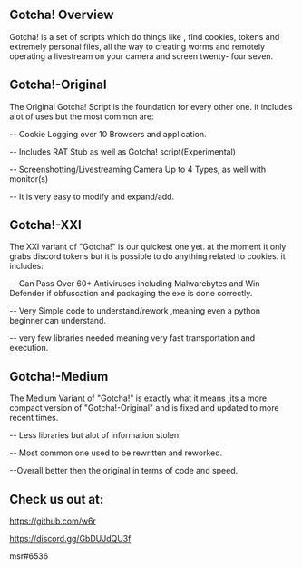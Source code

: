 Gotcha! Overview
----------------
Gotcha! is a set of scripts which do things like , find cookies, tokens and extremely personal files, all the way to creating worms and remotely operating a livestream on your camera and screen twenty- four seven.

Gotcha!-Original
----------------
The Original Gotcha! Script is the foundation for every other one.
it includes alot of uses but the most common are:

-- Cookie Logging over 10 Browsers and application.

-- Includes RAT Stub as well as Gotcha! script(Experimental)

-- Screenshotting/Livestreaming Camera Up to 4 Types, as well with monitor(s)

-- It is very easy to modify and expand/add.

Gotcha!-XXI
-----------
The XXI variant of "Gotcha!" is our quickest one yet. at the moment it only grabs discord tokens but it is possible to do anything related to cookies.
it includes:

-- Can Pass Over 60+ Antiviruses including Malwarebytes and Win Defender if obfuscation and packaging the exe is done correctly.

-- Very Simple code to understand/rework ,meaning even a python beginner can understand.

-- very few libraries needed meaning very fast transportation and execution.


Gotcha!-Medium
---------------
The Medium Variant of "Gotcha!" is exactly what it means ,its a more compact version of "Gotcha!-Original" and is fixed and updated to more recent times.

-- Less libraries but alot of information stolen.

-- Most common one used to be rewritten and reworked.

--Overall better then the original in terms of code and speed.


Check us out at:
---------------

https://github.com/w6r

https://discord.gg/GbDUJdQU3f

msr#6536
